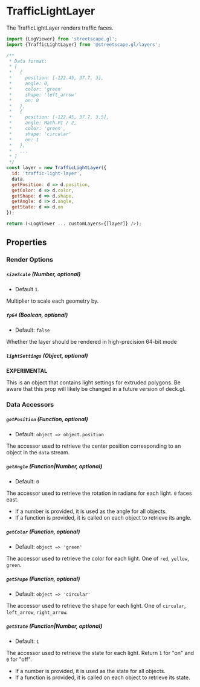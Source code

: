 # TrafficLightLayer

The TrafficLightLayer renders traffic faces.

```js
import {LogViewer} from 'streetscape.gl';
import {TrafficLightLayer} from '@streetscape.gl/layers';

/**
 * Data format:
 * [
 *   {
 *     position: [-122.45, 37.7, 3],
 *     angle: 0,
 *     color: 'green'
 *     shape: 'left_arrow'
 *     on: 0
 *   },
 *   {
 *     position: [-122.45, 37.7, 3.5],
 *     angle: Math.PI / 2,
 *     color: 'green',
 *     shape: 'circular'
 *     on: 1
 *   },
 *   ...
 * ]
 */
const layer = new TrafficLightLayer({
  id: 'traffic-light-layer',
  data,
  getPosition: d => d.position,
  getColor: d => d.color,
  getShape: d => d.shape,
  getAngle: d => d.angle,
  getState: d => d.on
});

return (<LogViewer ... customLayers={[layer]} />);
```

## Properties

### Render Options

##### `sizeScale` (Number, optional)

- Default `1`.

Multiplier to scale each geometry by.


##### `fp64` (Boolean, optional)

- Default: `false`

Whether the layer should be rendered in high-precision 64-bit mode


##### `lightSettings` (Object, optional)

**EXPERIMENTAL**

This is an object that contains light settings for extruded polygons.
Be aware that this prop will likely be changed in a future version of deck.gl.


### Data Accessors

##### `getPosition` (Function, optional)

- Default: `object => object.position`

The accessor used to retrieve the center position corresponding to an object in the `data` stream.


##### `getAngle` (Function|Number, optional)

- Default: `0`

The accessor used to retrieve the rotation in radians for each light. `0` faces east.

* If a number is provided, it is used as the angle for all objects.
* If a function is provided, it is called on each object to retrieve its angle.


##### `getColor` (Function, optional)

- Default: `object => 'green'`

The accessor used to retrieve the color for each light. One of `red`, `yellow`, `green`.


##### `getShape` (Function, optional)

- Default: `object => 'circular'`

The accessor used to retrieve the shape for each light. One of `circular`, `left_arrow`, `right_arrow`.


##### `getState` (Function|Number, optional)

- Default: `1`

The accessor used to retrieve the state for each light. Return `1` for "on" and `0` for "off".

* If a number is provided, it is used as the state for all objects.
* If a function is provided, it is called on each object to retrieve its state.
